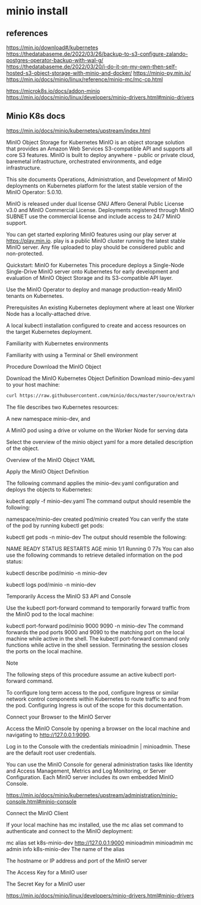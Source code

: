 
# minio install

## references

<https://min.io/download#/kubernetes>
<https://thedatabaseme.de/2022/03/26/backup-to-s3-configure-zalando-postgres-operator-backup-with-wal-g/>
<https://thedatabaseme.de/2022/03/20/i-do-it-on-my-own-then-self-hosted-s3-object-storage-with-minio-and-docker/>
<https://minio-py.min.io/>
<https://min.io/docs/minio/linux/reference/minio-mc/mc-cp.html>

<https://microk8s.io/docs/addon-minio>
<https://min.io/docs/minio/linux/developers/minio-drivers.html#minio-drivers>

## Minio K8s docs

<https://min.io/docs/minio/kubernetes/upstream/index.html>

MinIO Object Storage for Kubernetes
MinIO is an object storage solution that provides an Amazon Web Services S3-compatible API and supports all core S3 features. MinIO is built to deploy anywhere - public or private cloud, baremetal infrastructure, orchestrated environments, and edge infrastructure.

This site documents Operations, Administration, and Development of MinIO deployments on Kubernetes platform for the latest stable version of the MinIO Operator: 5.0.10.

MinIO is released under dual license GNU Affero General Public License v3.0 and MinIO Commercial License. Deployments registered through MinIO SUBNET use the commercial license and include access to 24/7 MinIO support.

You can get started exploring MinIO features using our play server at <https://play.min.io>. play is a public MinIO cluster running the latest stable MinIO server. Any file uploaded to play should be considered public and non-protected.

Quickstart: MinIO for Kubernetes
This procedure deploys a Single-Node Single-Drive MinIO server onto Kubernetes for early development and evaluation of MinIO Object Storage and its S3-compatible API layer.

Use the MinIO Operator to deploy and manage production-ready MinIO tenants on Kubernetes.

Prerequisites
An existing Kubernetes deployment where at least one Worker Node has a locally-attached drive.

A local kubectl installation configured to create and access resources on the target Kubernetes deployment.

Familiarity with Kubernetes environments

Familiarity with using a Terminal or Shell environment

Procedure
Download the MinIO Object

Download the MinIO Kubernetes Object Definition
Download minio-dev.yaml to your host machine:

```bash
curl https://raw.githubusercontent.com/minio/docs/master/source/extra/examples/minio-dev.yaml -O
```

The file describes two Kubernetes resources:

A new namespace minio-dev, and

A MinIO pod using a drive or volume on the Worker Node for serving data

Select the overview of the minio object yaml for a more detailed description of the object.

Overview of the MinIO Object YAML

Apply the MinIO Object Definition

The following command applies the minio-dev.yaml configuration and deploys the objects to Kubernetes:

kubectl apply -f minio-dev.yaml
The command output should resemble the following:

namespace/minio-dev created
pod/minio created
You can verify the state of the pod by running kubectl get pods:

kubectl get pods -n minio-dev
The output should resemble the following:

NAME    READY   STATUS    RESTARTS   AGE
minio   1/1     Running   0          77s
You can also use the following commands to retrieve detailed information on the pod status:

kubectl describe pod/minio -n minio-dev

kubectl logs pod/minio -n minio-dev

Temporarily Access the MinIO S3 API and Console

Use the kubectl port-forward command to temporarily forward traffic from the MinIO pod to the local machine:

kubectl port-forward pod/minio 9000 9090 -n minio-dev
The command forwards the pod ports 9000 and 9090 to the matching port on the local machine while active in the shell. The kubectl port-forward command only functions while active in the shell session. Terminating the session closes the ports on the local machine.

Note

The following steps of this procedure assume an active kubectl port-forward command.

To configure long term access to the pod, configure Ingress or similar network control components within Kubernetes to route traffic to and from the pod. Configuring Ingress is out of the scope for this documentation.

Connect your Browser to the MinIO Server

Access the MinIO Console by opening a browser on the local machine and navigating to <http://127.0.0.1:9090>.

Log in to the Console with the credentials minioadmin | minioadmin. These are the default root user credentials.

You can use the MinIO Console for general administration tasks like Identity and Access Management, Metrics and Log Monitoring, or Server Configuration. Each MinIO server includes its own embedded MinIO Console.

<https://min.io/docs/minio/kubernetes/upstream/administration/minio-console.html#minio-console>

Connect the MinIO Client

If your local machine has mc installed, use the mc alias set command to authenticate and connect to the MinIO deployment:

mc alias set k8s-minio-dev <http://127.0.0.1:9000> minioadmin minioadmin
mc admin info k8s-minio-dev
The name of the alias

The hostname or IP address and port of the MinIO server

The Access Key for a MinIO user

The Secret Key for a MinIO user

<https://min.io/docs/minio/linux/developers/minio-drivers.html#minio-drivers>
